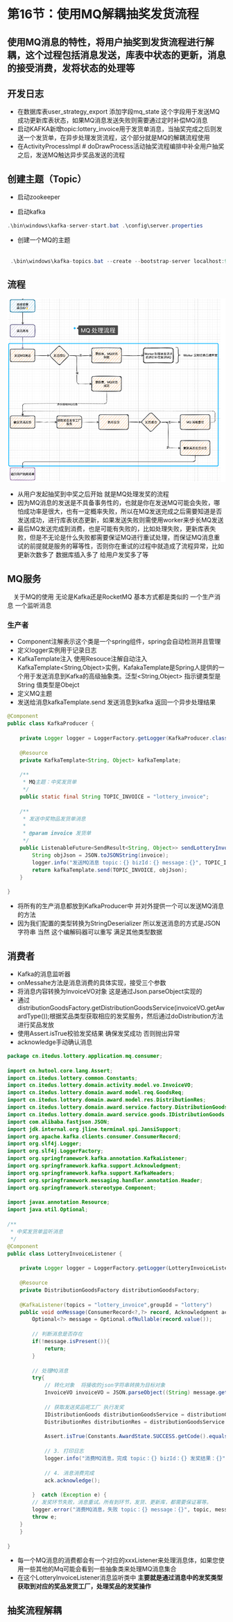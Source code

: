 # 第16节：使用MQ解耦抽奖发货流程


## 使用MQ消息的特性，将用户抽奖到发货流程进行解耦，这个过程包括消息发送，库表中状态的更新，消息的接受消费，发将状态的处理等

## 开发日志

* 在数据库表user_strategy_export 添加字段mq_state 这个字段用于发送MQ成功更新库表状态，如果MQ消息发送失败则需要通过定时补偿MQ消息
* 启动KAFKA新增topic:lottery_invoice用于发货单消息，当抽奖完成之后则发送一个发货单，在异步处理发货流程，这个部分就是MQ的解耦流程使用
* 在ActivityProcessImpl # doDrawProcess活动抽奖流程编排中补全用户抽奖之后，发送MQ触达异步奖品发送的流程


## 创建主题（Topic）

* 启动zookeeper

* 启动kafka
```java
.\bin\windows\kafka-server-start.bat .\config\server.properties

```


* 创建一个MQ的主题

```java

 .\bin\windows\kafka-topics.bat --create --bootstrap-server localhost:9092--replication-factor 1 --partitions 1 MQ
```


## 流程

![图 0](../images/c533a13a3fded3165211b6c19fe3b0fd16f941a6c5737766239116cc343d2591.png)  

* 从用户发起抽奖到中奖之后开始 就是MQ处理发奖的流程
* 因为MQ消息的发送是不具备事务性的，也就是你在发送MQ可能会失败，哪怕成功率是很大，也有一定概率失败，所以在MQ发送完成之后需要知道是否发送成功，进行库表状态更新，如果发送失败则需使用worker来步长MQ发送
* 最后MQ发送完成到消费，也是可能有失败的，比如处理失败，更新库表失败，但是不无论是什么失败都需要保证MQ进行重试处理，而保证MQ消息重试的前提就是服务的幂等性，否则你在重试的过程中就造成了流程异常，比如更新次数多了 数据库插入多了 给用户发奖多了等


## MQ服务


&emsp;关于MQ的使用 无论是Kafka还是RocketMQ 基本方式都是类似的 一个生产消息 一个监听消息 

### 生产者


* Component注解表示这个类是一个spring组件，spring会自动检测并且管理
* 定义logger实例用于记录日志
* KafkaTemplate注入 使用Resouce注解自动注入KafkaTemplate<String,Object>实例，KafakaTemplate是Spring人提供的一个用于发送消息到Kafka的高级抽象类。泛型<String,Object> 指示键类型是String 值类型是Obejct
* 定义MQ主题
* 发送给消息kafkaTemplate.send 发送消息到kafka 返回一个异步处理结果

```java
@Component
public class KafkaProducer {

    private Logger logger = LoggerFactory.getLogger(KafkaProducer.class);

    @Resource
    private KafkaTemplate<String, Object> kafkaTemplate;

    /**
     * MQ主题：中奖发货单
     */
    public static final String TOPIC_INVOICE = "lottery_invoice";

    /**
     * 发送中奖物品发货单消息
     *
     * @param invoice 发货单
     */
    public ListenableFuture<SendResult<String, Object>> sendLotteryInvoice(InvoiceVO invoice) {
        String objJson = JSON.toJSONString(invoice);
        logger.info("发送MQ消息 topic：{} bizId：{} message：{}", TOPIC_INVOICE, invoice.getuId(), objJson);
        return kafkaTemplate.send(TOPIC_INVOICE, objJson);
    }

}


```

* 将所有的生产消息都放到KafkaProducer中 并对外提供一个可以发送MQ消息的方法
* 因为我们配置的类型转换为StringDeserializer 所以发送消息的方式是JSON字符串  当然 这个编解码器可以重写 满足其他类型数据

## 消费者

* Kafka的消息监听器
* onMessahe方法是消息消费的具体实现，接受三个参数
* 将消息内容转换为InvoiceVO对象 这是通过Json.parseObject实现的
* 通过distributionGoodsFactory.getDistributionGoodsService(invoiceVO.getAwardType());根据奖品类型获取相应的发奖服务，然后通过doDistribution方法进行奖品发放
* 使用Assert.isTrue校验发奖结果 确保发奖成功  否则抛出异常
* acknowledge手动确认消息

```java
package cn.itedus.lottery.application.mq.consumer;

import cn.hutool.core.lang.Assert;
import cn.itedus.lottery.common.Constants;
import cn.itedus.lottery.domain.activity.model.vo.InvoiceVO;
import cn.itedus.lottery.domain.award.model.req.GoodsReq;
import cn.itedus.lottery.domain.award.model.res.DistributionRes;
import cn.itedus.lottery.domain.award.service.factory.DistributionGoodsFactory;
import cn.itedus.lottery.domain.award.service.goods.IDistributionGoods;
import com.alibaba.fastjson.JSON;
import jdk.internal.org.jline.terminal.spi.JansiSupport;
import org.apache.kafka.clients.consumer.ConsumerRecord;
import org.slf4j.Logger;
import org.slf4j.LoggerFactory;
import org.springframework.kafka.annotation.KafkaListener;
import org.springframework.kafka.support.Acknowledgment;
import org.springframework.kafka.support.KafkaHeaders;
import org.springframework.messaging.handler.annotation.Header;
import org.springframework.stereotype.Component;

import javax.annotation.Resource;
import java.util.Optional;

/**
 * 中奖发货单监听消息
 */
@Component
public class LotteryInvoiceListener {

    private Logger logger = LoggerFactory.getLogger(LotteryInvoiceListener.class);

    @Resource
    private DistributionGoodsFactory distributionGoodsFactory;

    @KafkaListener(topics = "lottery_invoice",groupId = "lottery")
    public void onMessage(ConsumerRecord<?,?> record, Acknowledgment ack, @Header(KafkaHeaders.RECEIVED_TOPIC) String topic){
        Optional<?> message = Optional.ofNullable(record.value());

        // 判断消息是否存在
        if(!message.isPresent()){
            return;
        }

        // 处理MQ消息
        try{
            // 转化对象  将接收的json字符串转换为目标对象
            InvoiceVO invoiceVO = JSON.parseObject((String) message.get(),InvoiceVO.class);

            // 获取发送奖品呢工厂 执行发奖
            IDistributionGoods distributionGoodsService = distributionGoodsFactory.getDistributionGoodsService(invoiceVO.getAwardType());
            DistributionRes distributionRes = distributionGoodsService.doDistribution(new GoodsReq(invoiceVO.getuId(), invoiceVO.getOrderId(), invoiceVO.getAwardId(), invoiceVO.getAwardName(), invoiceVO.getAwardContent()));

            Assert.isTrue(Constants.AwardState.SUCCESS.getCode().equals(distributionRes.getCode()),distributionRes.getInfo());

            // 3. 打印日志
            logger.info("消费MQ消息，完成 topic：{} bizId：{} 发奖结果：{}", topic, invoiceVO.getuId(), JSON.toJSONString(distributionRes));

            // 4. 消息消费完成
            ack.acknowledge();

        }  catch (Exception e) {
        // 发奖环节失败，消息重试。所有到环节，发货、更新库，都需要保证幂等。
        logger.error("消费MQ消息，失败 topic：{} message：{}", topic, message.get());
        throw e;
    }
    }

}


```
* 每一个MQ消息的消费都会有一个对应的xxxListener来处理消息体，如果您使用一些其他的Mq可能会看到一些抽象类来处理MQ消息集合
* 在这个LotteryInvoiceListener消息监听类中 **主要就是通过消息中的发奖类型获取到对应的奖品发货工厂，处理奖品的发奖操作**



## 抽奖流程解耦




